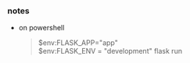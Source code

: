  ### notes
 
 * on powershell
   >  $env:FLASK_APP="app"  
   >  $env:FLASK_ENV = "development" 
   >  flask run 